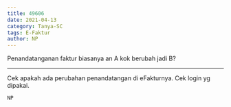 ```yaml
---
title: 49606
date: 2021-04-13
category: Tanya-SC
tags: E-Faktur
author: NP
---
```


Penandatanganan faktur biasanya an A kok berubah jadi B?

---

Cek apakah ada perubahan penandatangan di eFakturnya. Cek login yg dipakai.

`NP`
